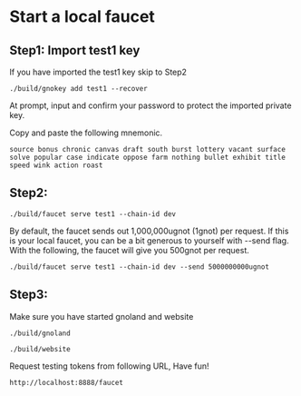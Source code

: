 # Start a local faucet 

## Step1: Import test1 key
If you have imported the test1 key skip to Step2

    ./build/gnokey add test1 --recover

At prompt, input and confirm your password to protect the imported private key.

Copy and paste the following mnemonic.

    source bonus chronic canvas draft south burst lottery vacant surface solve popular case indicate oppose farm nothing bullet exhibit title speed wink action roast


## Step2:

    ./build/faucet serve test1 --chain-id dev 

By default, the faucet sends out 1,000,000ugnot (1gnot) per request. If this is your local faucet, you can be a bit generous to yourself with --send flag. With the following, the faucet will give you 500gnot per request.

    ./build/faucet serve test1 --chain-id dev --send 5000000000ugnot
    
    
    
## Step3:

Make sure you have started gnoland and website 

    ./build/gnoland
   
    ./build/website
  
Request testing tokens from following URL, Have fun!

    http://localhost:8888/faucet

